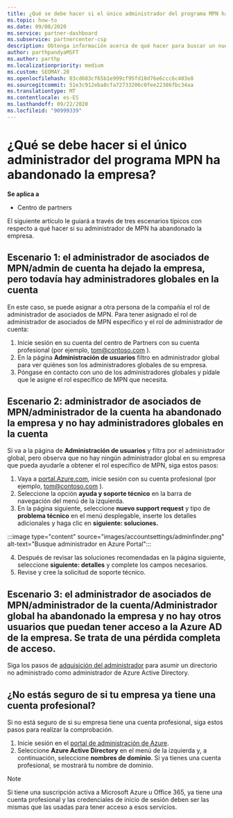 ```yaml
---
title: ¿Qué se debe hacer si el único administrador del programa MPN ha abandonado la empresa?
ms.topic: how-to
ms.date: 09/08/2020
ms.service: partner-dashboard
ms.subservice: partnercenter-csp
description: Obtenga información acerca de qué hacer para buscar un nuevo administrador de MPN u obtener ayuda del administrador global de su empresa. Además, obtenga información sobre cómo agregar un nuevo administrador global del centro de Partners.
author: parthpandyaMSFT
ms.author: parthp
ms.localizationpriority: medium
ms.custom: SEOMAY.20
ms.openlocfilehash: 03cd603cf65b1e999cf95fd10d76e6ccc6c403e8
ms.sourcegitcommit: 51e3c912eba8cfa72733206c0fee22386fbc34aa
ms.translationtype: MT
ms.contentlocale: es-ES
ms.lasthandoff: 09/22/2020
ms.locfileid: "90999339"
---
```

# <a name="what-to-do-if-the-only-admin-for-your-mpn-program-has-left-the-company"></a>¿Qué se debe hacer si el único administrador del programa MPN ha abandonado la empresa?

**Se aplica a**

- Centro de partners

El siguiente artículo le guiará a través de tres escenarios típicos con respecto a qué hacer si su administrador de MPN ha abandonado la empresa.

## <a name="scenario-1-mpn-partner-adminaccount-admin-has-left-the-company-but-there-are-still-global-admins-in-the-account"></a>Escenario 1: el administrador de asociados de MPN/admin de cuenta ha dejado la empresa, pero todavía hay administradores globales en la cuenta

En este caso, se puede asignar a otra persona de la compañía el rol de administrador de asociados de MPN. Para tener asignado el rol de administrador de asociados de MPN específico y el rol de administrador de cuenta:

1. Inicie sesión en su cuenta del centro de Partners con su cuenta profesional (por ejemplo, tom@contoso.com ).
1. En la página **Administración de usuarios** filtro en administrador global para ver quiénes son los administradores globales de su empresa. 
1. Póngase en contacto con uno de los administradores globales y pídale que le asigne el rol específico de MPN que necesita. 

## <a name="scenario-2-mpn-partner-adminaccount-admin-has-left-the-company-and-there-are-no-global-admins-in-the-account"></a>Escenario 2: administrador de asociados de MPN/administrador de la cuenta ha abandonado la empresa y no hay administradores globales en la cuenta 

Si va a la página de **Administración de usuarios** y filtra por el administrador global, pero observa que no hay ningún administrador global en su empresa que pueda ayudarle a obtener el rol específico de MPN, siga estos pasos:

1. Vaya a [portal.Azure.com](https://ms.portal.azure.com/), inicie sesión con su cuenta profesional (por ejemplo, tom@contoso.com ). 
1. Seleccione la opción **ayuda y soporte técnico** en la barra de navegación del menú de la izquierda.
1. En la página siguiente, seleccione **nuevo support request** y tipo de **problema técnico** en el menú desplegable, inserte los detalles adicionales y haga clic en **siguiente: soluciones.**

:::image type="content" source="images/accountsettings/adminfinder.png" alt-text="Busque administrador en Azure Portal":::

4. Después de revisar las soluciones recomendadas en la página siguiente, seleccione **siguiente: detalles** y complete los campos necesarios.
1. Revise y cree la solicitud de soporte técnico.


## <a name="scenario-3-mpn-partner-adminaccount-adminglobal-admin-has-left-the-company-and-there-are-no-other-users-who-can-access-the-companys-azure-ad-this-is-a-complete-loss-of-access"></a>Escenario 3: el administrador de asociados de MPN/administrador de la cuenta/Administrador global ha abandonado la empresa y no hay otros usuarios que puedan tener acceso a la Azure AD de la empresa. Se trata de una pérdida completa de acceso.

Siga los pasos de [adquisición del administrador](/azure/active-directory/users-groups-roles/domains-admin-takeover#internal-admin-takeover) para asumir un directorio no administrado como administrador de Azure Active Directory.

## <a name="not-sure-if-your-company-already-has-a-work-account"></a>¿No estás seguro de si tu empresa ya tiene una cuenta profesional?

Si no está seguro de si su empresa tiene una cuenta profesional, siga estos pasos para realizar la comprobación.

1. Inicie sesión en el [portal de administración de Azure](https://ms.portal.azure.com).
2. Seleccione **Azure Active Directory** en el menú de la izquierda y, a continuación, seleccione **nombres de dominio**.
Si ya tienes una cuenta profesional, se mostrará tu nombre de dominio.

>[!Note]
>Si tiene una suscripción activa a Microsoft Azure u Office 365, ya tiene una cuenta profesional y las credenciales de inicio de sesión deben ser las mismas que las usadas para tener acceso a esos servicios.